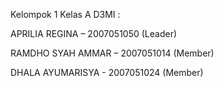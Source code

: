 Kelompok 1 Kelas A D3MI :


APRILIA REGINA – 2007051050 (Leader) 


RAMDHO SYAH AMMAR – 2007051014 (Member) 


DHALA AYUMARISYA - 2007051024 (Member)
